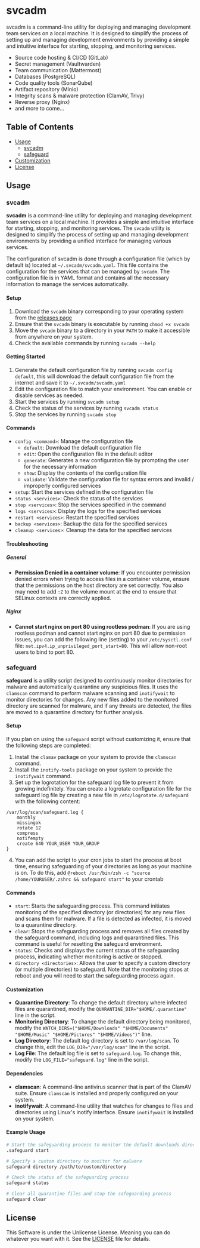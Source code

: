 # svcadm

svcadm is a command-line utility for deploying and managing development team services on a local machine. It is designed to simplify the process of setting up and managing development environments by providing a simple and intuitive interface for starting, stopping, and monitoring services.
- Source code hosting & CI/CD (GitLab)
- Secret management (Vaultwarden)
- Team communication (Mattermost)
- Databases (PostgreSQL)
- Code quality tools (SonarQube)
- Artifact repository (Minio)
- Integrity scans & malware protection (ClamAV, Trivy)
- Reverse proxy (Nginx)
- and more to come...

## Table of Contents
- [Usage](#usage)
  - [svcadm](#svcadm)
  - [safeguard](#safeguard)
- [Customization](#customization)
- [License](#license)

## Usage

### svcadm

**svcadm** is a command-line utility for deploying and managing development team services on a local machine. It provides a simple and intuitive interface for starting, stopping, and monitoring services. The `svcadm` utility is designed to simplify the process of setting up and managing development environments by providing a unified interface for managing various services.

The configuration of svcadm is done through a configuration file (which by default is) located at `~/.svcadm/svcadm.yaml`. This file contains the configuration for the services that can be managed by `svcadm`. The configuration file is in YAML format and contains all the necessary information to manage the services automatically.

#### Setup
1. Download the `svcadm` binary corresponding to your operating system from the [releases page](https://github.com/BoxBoxJason/svcadm/releases)
2. Ensure that the `svcadm` binary is executable by running `chmod +x svcadm`
3. Move the `svcadm` binary to a directory in your `PATH` to make it accessible from anywhere on your system.
4. Check the available commands by running `svcadm --help`

#### Getting Started
1. Generate the default configuration file by running `svcadm config default`, this will download the default configuration file from the internet and save it to `~/.svcadm/svcadm.yaml`
2. Edit the configuration file to match your environment. You can enable or disable services as needed.
3. Start the services by running `svcadm setup`
4. Check the status of the services by running `svcadm status`
5. Stop the services by running `svcadm stop`

#### Commands
- `config <command>`: Manage the configuration file
  - `default`: Download the default configuration file
  - `edit`: Open the configuration file in the default editor
  - `generate`: Generates a new configuration file by prompting the user for the necessary information
  - `show`: Display the contents of the configuration file
  - `validate`: Validate the configuration file for syntax errors and invalid / improperly configured services
- `setup`: Start the services defined in the configuration file
- `status <services>`: Check the status of the services
- `stop <services>`: Stop the services specified in the command
- `logs <services>`: Display the logs for the specified services
- `restart <services>`: Restart the specified services
- `backup <services>`: Backup the data for the specified services
- `cleanup <services>`: Cleanup the data for the specified services

#### Troubleshooting

##### General
- **Permission Denied in a container volume**: If you encounter permission denied errors when trying to access files in a container volume, ensure that the permissions on the host directory are set correctly. You also may need to add `:Z` to the volume mount at the end to ensure that SELinux contexts are correctly applied.

##### Nginx
- **Cannot start nginx on port 80 using rootless podman**: If you are using rootless podman and cannot start nginx on port 80 due to permission issues, you can add the following line (setting) to your `/etc/sysctl.conf` file: `net.ipv4.ip_unprivileged_port_start=80`. This will allow non-root users to bind to port 80.

### safeguard

**safeguard** is a utility script designed to continuously monitor directories for malware and automatically quarantine any suspicious files. It uses the `clamscan` command to perform malware scanning and `inotifywait` to monitor directories for changes. Any new files added to the monitored directory are scanned for malware, and if any threats are detected, the files are moved to a quarantine directory for further analysis.

#### Setup
If you plan on using the `safeguard` script without customizing it, ensure that the following steps are completed:
1. Install the `clamav` package on your system to provide the `clamscan` command.
2. Install the `inotify-tools` package on your system to provide the `inotifywait` command.
3. Set up the logrotation for the safeguard log file to prevent it from growing indefinitely.
  You can create a logrotate configuration file for the safeguard log file by creating a new file in `/etc/logrotate.d/safeguard` with the following content:
```
/var/log/scan/safeguard.log {
    monthly
    missingok
    rotate 12
    compress
    notifempty
    create 640 YOUR_USER YOUR_GROUP
}
```
4. You can add the script to your cron jobs to start the process at boot time, ensuring safeguarding of your directories as long as your machine is on. To do this, add `@reboot /usr/bin/zsh -c "source /home/YOURUSER/.zshrc && safeguard start"` to your crontab

#### Commands
- `start`: Starts the safeguarding process. This command initiates monitoring of the specified directory (or directories) for any new files and scans them for malware. If a file is detected as infected, it is moved to a quarantine directory.
- `clear`: Stops the safeguarding process and removes all files created by the safeguard command, including logs and quarantined files. This command is useful for resetting the safeguard environment.
- `status`: Checks and displays the current status of the safeguarding process, indicating whether monitoring is active or stopped.
- `directory <directories>`: Allows the user to specify a custom directory (or multiple directories) to safeguard. Note that the monitoring stops at reboot and you will need to start the safeguarding process again.

#### Customization
- **Quarantine Directory**: To change the default directory where infected files are quarantined, modify the `QUARANTINE_DIR="$HOME/.quarantine"` line in the script.
- **Monitoring Directory**: To change the default directory being monitored, modify the `WATCH_DIRS=("$HOME/Downloads" "$HOME/Documents" "$HOME/Music" "$HOME/Pictures" "$HOME/Videos")"` line.
- **Log Directory**: The default log directory is set to `/var/log/scan`. To change this, edit the `LOG_DIR="/var/log/scan"` line in the script.
- **Log File**: The default log file is set to `safeguard.log`. To change this, modify the `LOG_FILE="safeguard.log"` line in the script.

#### Dependencies
- **clamscan**: A command-line antivirus scanner that is part of the ClamAV suite. Ensure `clamscan` is installed and properly configured on your system.
- **inotifywait**: A command-line utility that watches for changes to files and directories using Linux's inotify interface. Ensure `inotifywait` is installed on your system.

#### Example Usage

```bash
# Start the safeguarding process to monitor the default downloads directory
.safeguard start

# Specify a custom directory to monitor for malware
safeguard directory /path/to/custom/directory

# Check the status of the safeguarding process
safeguard status

# Clear all quarantine files and stop the safeguarding process
safeguard clear
```

## License
This Software is under the Unlicense License. Meaning you can do whatever you want with it.
See the [LICENSE](LICENSE) file for details.
